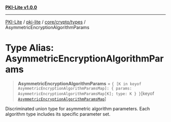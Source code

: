 [**PKI-Lite v1.0.0**](../../../../../README.md)

---

[PKI-Lite](../../../../../README.md) / [pki-lite](../../../../README.md) / [core/crypto/types](../README.md) / AsymmetricEncryptionAlgorithmParams

# Type Alias: AsymmetricEncryptionAlgorithmParams

> **AsymmetricEncryptionAlgorithmParams** = `{ [K in keyof AsymmetricEncryptionAlgorithmParamsMap]: { params: AsymmetricEncryptionAlgorithmParamsMap[K]; type: K } }`\[keyof [`AsymmetricEncryptionAlgorithmParamsMap`](../interfaces/AsymmetricEncryptionAlgorithmParamsMap.md)\]

Discriminated union type for asymmetric algorithm parameters.
Each algorithm type includes its specific parameter set.
